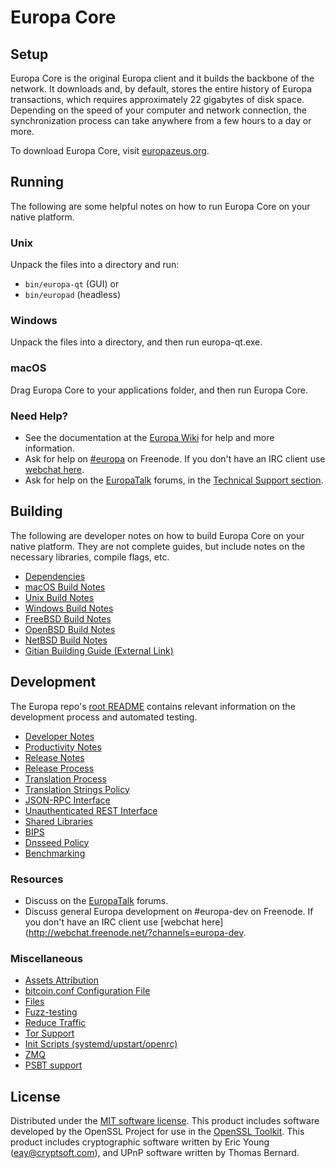Europa Core
=============

Setup
---------------------
Europa Core is the original Europa client and it builds the backbone of the network. It downloads and, by default, stores the entire history of Europa transactions, which requires approximately 22 gigabytes of disk space. Depending on the speed of your computer and network connection, the synchronization process can take anywhere from a few hours to a day or more.

To download Europa Core, visit [europazeus.org](https://europazeus.org/).

Running
---------------------
The following are some helpful notes on how to run Europa Core on your native platform.

### Unix

Unpack the files into a directory and run:

- `bin/europa-qt` (GUI) or
- `bin/europad` (headless)

### Windows

Unpack the files into a directory, and then run europa-qt.exe.

### macOS

Drag Europa Core to your applications folder, and then run Europa Core.

### Need Help?

* See the documentation at the [Europa Wiki](https://europazeus.org/)
for help and more information.
* Ask for help on [#europa](http://webchat.freenode.net?channels=europa) on Freenode. If you don't have an IRC client use [webchat here](http://webchat.freenode.net?channels=europa).
* Ask for help on the [EuropaTalk](https://europatalk.io/) forums, in the [Technical Support section](https://europatalk.io/c/technical-support).

Building
---------------------
The following are developer notes on how to build Europa Core on your native platform. They are not complete guides, but include notes on the necessary libraries, compile flags, etc.

- [Dependencies](dependencies.md)
- [macOS Build Notes](build-osx.md)
- [Unix Build Notes](build-unix.md)
- [Windows Build Notes](build-windows.md)
- [FreeBSD Build Notes](build-freebsd.md)
- [OpenBSD Build Notes](build-openbsd.md)
- [NetBSD Build Notes](build-netbsd.md)
- [Gitian Building Guide (External Link)](https://github.com/bitcoin-core/docs/blob/master/gitian-building.md)

Development
---------------------
The Europa repo's [root README](/README.md) contains relevant information on the development process and automated testing.

- [Developer Notes](developer-notes.md)
- [Productivity Notes](productivity.md)
- [Release Notes](release-notes.md)
- [Release Process](release-process.md)
- [Translation Process](translation_process.md)
- [Translation Strings Policy](translation_strings_policy.md)
- [JSON-RPC Interface](JSON-RPC-interface.md)
- [Unauthenticated REST Interface](REST-interface.md)
- [Shared Libraries](shared-libraries.md)
- [BIPS](bips.md)
- [Dnsseed Policy](dnsseed-policy.md)
- [Benchmarking](benchmarking.md)

### Resources
* Discuss on the [EuropaTalk](https://europazeus.org/) forums.
* Discuss general Europa development on #europa-dev on Freenode. If you don't have an IRC client use [webchat here](http://webchat.freenode.net/?channels=europa-dev.

### Miscellaneous
- [Assets Attribution](assets-attribution.md)
- [bitcoin.conf Configuration File](bitcoin-conf.md)
- [Files](files.md)
- [Fuzz-testing](fuzzing.md)
- [Reduce Traffic](reduce-traffic.md)
- [Tor Support](tor.md)
- [Init Scripts (systemd/upstart/openrc)](init.md)
- [ZMQ](zmq.md)
- [PSBT support](psbt.md)

License
---------------------
Distributed under the [MIT software license](/COPYING).
This product includes software developed by the OpenSSL Project for use in the [OpenSSL Toolkit](https://www.openssl.org/). This product includes
cryptographic software written by Eric Young ([eay@cryptsoft.com](mailto:eay@cryptsoft.com)), and UPnP software written by Thomas Bernard.
